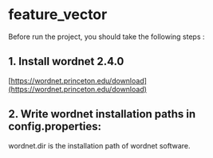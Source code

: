 # feature_vector

Before run the project, you should take the following steps :

## 1. Install wordnet 2.4.0

[https://wordnet.princeton.edu/download](https://wordnet.princeton.edu/download)


## 2. Write wordnet installation paths in config.properties:

wordnet.dir is the installation path of wordnet software.
